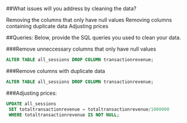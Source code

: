 ##What issues will you address by cleaning the data?

Removing the columns that only have null values
Removing columns containing duplicate data
Adjusting prices





##Queries:
Below, provide the SQL queries you used to clean your data.

###Remove unneccessary columns that only have null values
```SQL
ALTER TABLE all_sessions DROP COLUMN transactionrevenue;
```
###Remove columns with duplicate data
```SQL
ALTER TABLE all_sessions DROP COLUMN transactionrevenue;
```
###Adjusting prices:
```SQL
UPDATE all_sessions
 SET totaltransactionrevenue = totaltransactionrevenue/1000000
 WHERE totaltransactionrevenue IS NOT NULL;
 ```
